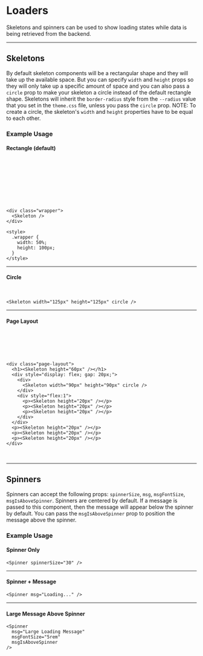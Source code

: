 <script lang="ts">
  import { Skeleton, Spinner } from "$lib/client/components";
</script>

# Loaders

Skeletons and spinners can be used to show loading states while data is being retrieved from the backend.

---

## Skeletons

By default skeleton components will be a rectangular shape and they will take up the available space. But you can specify `width` and `height` props so they will only take up a specific amount of space and you can also pass a `circle` prop to make your skeleton a circle instead of the default rectangle shape. Skeletons will inherit the `border-radius` style from the `--radius` value that you set in the `theme.css` file, unless you pass the `circle` prop. NOTE: To create a circle, the skeleton's `width` and `height` properties have to be equal to each other.

### Example Usage

#### Rectangle (default)

<div class="wrapper">
  <Skeleton />
</div>

<br>

```
<div class="wrapper">
  <Skeleton />
</div>

<style>
  .wrapper {
    width: 50%;
    height: 100px;
  }
</style>
```

---

#### Circle

<Skeleton width="125px" height="125px" circle />

<br>

```
<Skeleton width="125px" height="125px" circle />
```

---

#### Page Layout

<div class="page-layout">
  <h1><Skeleton height="60px" /></h1>
  <div style="display: flex; gap: 20px;">
    <div>
      <Skeleton width="90px" height="90px" circle />
    </div>
    <div style="flex:1">
      <p><Skeleton height="20px" /></p>
      <p><Skeleton height="20px" /></p>
      <p><Skeleton height="20px" /></p>
    </div>
  </div>
  <p><Skeleton height="20px" /></p>
  <p><Skeleton height="20px" /></p>
  <p><Skeleton height="20px" /></p>
</div>

<br>

```
<div class="page-layout">
  <h1><Skeleton height="60px" /></h1>
  <div style="display: flex; gap: 20px;">
    <div>
      <Skeleton width="90px" height="90px" circle />
    </div>
    <div style="flex:1">
      <p><Skeleton height="20px" /></p>
      <p><Skeleton height="20px" /></p>
      <p><Skeleton height="20px" /></p>
    </div>
  </div>
  <p><Skeleton height="20px" /></p>
  <p><Skeleton height="20px" /></p>
  <p><Skeleton height="20px" /></p>
</div>
```

<br>

---

## Spinners

Spinners can accept the following props: `spinnerSize`, `msg`, `msgFontSize`, `msgIsAboveSpinner`. Spinners are centered by default. If a message is passed to this component, then the message will appear below the spinner by default. You can pass the `msgIsAboveSpinner` prop to position the message above the spinner.

### Example Usage

#### Spinner Only

<Spinner spinnerSize="30" />

```
<Spinner spinnerSize="30" />
```

---

#### Spinner + Message

<Spinner msg="Loading..." />

```
<Spinner msg="Loading..." />
```

---

#### Large Message Above Spinner

<Spinner
  msg="Large Loading Message"
  msgFontSize="5rem"
  msgIsAboveSpinner
/>

```
<Spinner
  msg="Large Loading Message"
  msgFontSize="5rem"
  msgIsAboveSpinner
/>
```


<style>
  .wrapper {
    width: 50%;
    height: 100px;
  }
</style>
